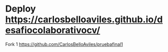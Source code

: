 # Deploy https://carlosbelloaviles.github.io/desafiocolaborativocv/
Fork 1 https://github.com/CarlosBelloAviles/pruebafinal1
